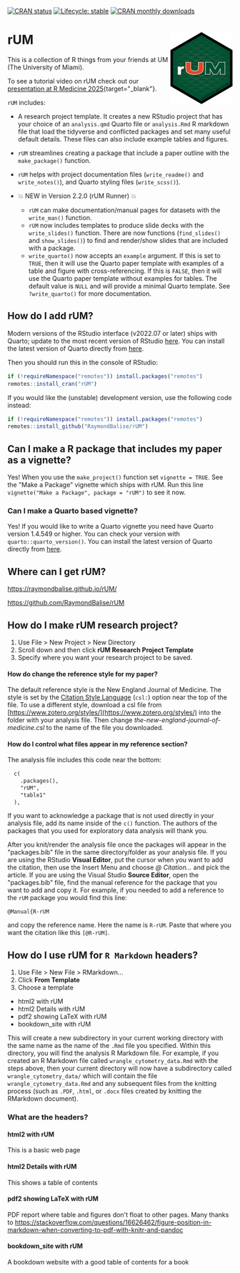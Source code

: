    <!-- badges: start -->
   <!-- [![R-CMD-check](https://img.shields.io/badge/R--CMD--check-passing-brightgreen)](https://github.com/RaymondBalise/rUM) -->
  [![CRAN status](https://www.r-pkg.org/badges/version/rUM)](https://CRAN.R-project.org/package=rUM)
  [![Lifecycle: stable](https://lifecycle.r-lib.org/articles/figures/lifecycle-stable.svg)](https://lifecycle.r-lib.org/articles/stages.html#stable)
  [![CRAN monthly downloads](https://cranlogs.r-pkg.org/badges/rUM)](https://www.r-pkg.org/pkg/rUM)
  <!-- [![CRAN downloads](https://cranlogs.r-pkg.org/badges/grand-total/rUM)](https://cran.r-project.org/package=rUM) -->
  <!-- badges: end -->
  
# rUM <a href='https://raymondbalise.github.io/rUM/'><img src='man/figures/logo.png' align="right" width="139" /></a>
This is a collection of R things from your friends at UM (The University of Miami).

To see a tutorial video on rUM check out our [presentation at R Medicine 2025](https://www.youtube.com/watch?v=03_5KrQA-mo&list=PL4IzsxWztPdmU2q31ZrTCASr78e0jpKux&index=26){target="_blank"}.

`rUM` includes:

* A research project template.  It creates a new RStudio project that has your choice of an `analysis.qmd` Quarto file or `analysis.Rmd` R markdown file that load the tidyverse and conflicted packages and set many useful default details.  These files can also include example tables and figures.

* `rUM` streamlines creating a package that include a paper outline with the `make_package()` function.

* `rUM` helps with project documentation files (`write_readme()` and `write_notes()`), and Quarto styling files (`write_scss()`).

* 💥 NEW in Version 2.2.0 (rUM Runner) 💥 
    + `rUM` can make documentation/manual pages for datasets with the `write_man()` function.  
    + `rUM` now includes templates to produce slide decks with the `write_slides()` function.  There are now functions (`find_slides()` and `show_slides()`) to find and render/show slides that are included with a package.
    + `write_quarto()` now accepts an `example` argument. If this is set to `TRUE`, then it will use the Quarto paper template with examples of a table and figure with cross-referencing. If this is `FALSE`, then it will use the Quarto paper template without examples for tables. The default value is `NULL` and will provide a minimal Quarto template. See `?write_quarto()` for more documentation.

## How do I add rUM?

Modern versions of the RStudio interface (v2022.07 or later) ships with Quarto; update to the most recent version of RStudio [here](https://posit.co/download/rstudio-desktop/). You can install the latest version of Quarto directly from [here](https://quarto.org/docs/get-started/).

Then you should run this in the console of RStudio:

```r
if (!requireNamespace("remotes")) install.packages("remotes")
remotes::install_cran("rUM")
```

If you would like the (unstable) development version, use the following code instead:
```r
if (!requireNamespace("remotes")) install.packages("remotes")
remotes::install_github("RaymondBalise/rUM")
```

## Can I make a R package that includes my paper as a vignette?  
Yes!  When you use the `make_project()` function set `vignette = TRUE`.  See the "Make a Package" vignette which ships with rUM. Run this line `vignette("Make a Package", package = "rUM")` to see it now. 

### Can I make a Quarto based vignette?
Yes!  If you would like to write a Quarto vignette you need have Quarto version 1.4.549 or higher.  You can check your version with `quarto::quarto_version()`.  You can install the latest version of Quarto directly from [here](https://quarto.org/docs/get-started/).

## Where can I get rUM?
https://raymondbalise.github.io/rUM/

https://github.com/RaymondBalise/rUM

## How do I make rUM research project?

1. Use File > New Project > New Directory
1. Scroll down and then click **rUM Research Project Template**
1. Specify where you want your research project to be saved.

#### How do change the reference style for my paper?
The default reference style is the New England Journal of Medicine.  The style is set by the [Citation Style Language](https://citationstyles.org/) (`csl:`) option near the top of the file.  To use a different style, download a csl file from [https://www.zotero.org/styles/](https://www.zotero.org/styles/) into the folder with your analysis file.  Then change *the-new-england-journal-of-medicine.csl* to the name of the file you downloaded.

#### How do I control what files appear in my reference section?
The analysis file includes this code near the bottom:

```
  c(
    .packages(),
    "rUM",
    "table1"
  ),
```

If you want to acknowledge a package that is not used directly in your analysis file, add its name inside of the `c()` function.  The authors of the packages that you used for exploratory data analysis will thank you.  

After you knit/render the analysis file once the packages will appear in the "packages.bib" file in the same directory/folder as your analysis file. If you are using the RStudio **Visual Editor**, put the cursor when you want to add the citation, then use the Insert Menu and choose *@ Citation...* and pick the article.  If you are using the Visual Studio **Source Editor**, open the "packages.bib" file, find the manual reference for the package that you want to add and copy it.  For example, if you needed to add a reference to the `rUM` package you would find this line:

```
@Manual{R-rUM
```

and copy the reference name.  Here the name is `R-rUM`. Paste that where you want the citation like this `[@R-rUM]`.

## How do I use rUM for `R Markdown` headers?

1. Use File > New File > RMarkdown...
1. Click **From Template**
1. Choose a template
  + html2 with rUM
  + html2 Details with rUM
  + pdf2 showing LaTeX with rUM
  + bookdown_site with rUM 
  
This will create a new subdirectory in your current working directory with the same name as the name of the `.Rmd` file you specified. Within this directory, you will find the analysis R Markdown file. For example, if you created an R Markdown file called `wrangle_cytometry_data.Rmd` with the steps above, then your current directory will now have a subdirectory called `wrangle_cytometry_data/` which will contain the file `wrangle_cytometry_data.Rmd` and any subsequent files from the knitting process (such as `.PDF`, `.html`, or `.docx` files created by knitting the RMarkdown document).

### What are the headers?

#### html2 with rUM
This is a basic web page

#### html2 Details with rUM
This shows a table of contents

#### pdf2 showing LaTeX with rUM
PDF report where table and figures don't float to other pages.  Many thanks to https://stackoverflow.com/questions/16626462/figure-position-in-markdown-when-converting-to-pdf-with-knitr-and-pandoc

#### bookdown_site with rUM 
A bookdown website with a good table of contents for a book



